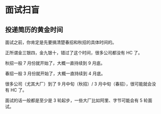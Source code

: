 # 面试扫盲

## 投递简历的黄金时间

面试之前，你肯定是先要搞清楚春招和秋招的具体时间的。

正所谓金三银四，金九银十，错过了这个时间，很多公司都没有 HC 了。

秋招一般 7 月份就开始了，大概一直持续到 9 月底。

春招一般 3 月份就开始了，大概一直持续到 4 月底。

很多公司（尤其大厂）到了 9 月中旬（秋招）/ 3 月中旬（春招），很可能就会没有 HC 了。

面试的话一般都是至少是 3 轮起步，一些大厂比如阿里、字节可能会有 5 轮面试。
